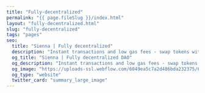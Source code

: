 ```yaml
---
title: "Fully-decentralized"
permalink: "{{ page.fileSlug }}/index.html"
layout: "fully-decentralized.html"
slug: "fully-decentralized"
tags: "pages"
seo:
  title: "Sienna | Fully decentralized"
  description: "Instant transactions and low gas fees - swap tokens with a scalable protocol"
  og_title: "Sienna | Fully decentralized DAO"
  og_description: "Instant transactions and low gas fees - swap tokens with a scalable protocol"
  og_image: "https://uploads-ssl.webflow.com/6049ea5c7a2d486bda232375/60a77be1dbf7c429d5001b6e_Open%20Graph%20Image%20Frontpage%202.0.jpg"
  og_type: "website"
  twitter_card: "summary_large_image"
---
```



